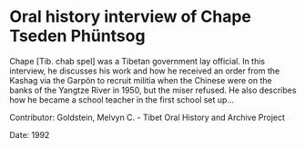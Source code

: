 # Oral history interview of Chape Tseden Phüntsog  
Chape [Tib. chab spel] was a Tibetan government lay official. In this interview, he discusses his work and how he received an order from the Kashag via the Garpön to recruit militia when the Chinese were on the banks of the Yangtze River in 1950, but the miser refused. He also describes how he became a school teacher in the first school set up... 

Contributor: Goldstein, Melvyn C. - Tibet Oral History and Archive Project  

Date:
1992  

